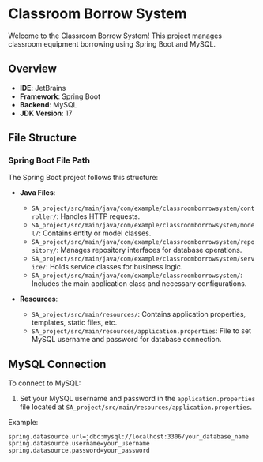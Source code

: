 # Classroom Borrow System

Welcome to the Classroom Borrow System! This project manages classroom equipment borrowing using Spring Boot and MySQL.

## Overview

- **IDE**: JetBrains
- **Framework**: Spring Boot
- **Backend**: MySQL
- **JDK Version**: 17

## File Structure

### Spring Boot File Path

The Spring Boot project follows this structure:

- **Java Files**:
  - `SA_project/src/main/java/com/example/classroomborrowsystem/controller/`: Handles HTTP requests.
  - `SA_project/src/main/java/com/example/classroomborrowsystem/model/`: Contains entity or model classes.
  - `SA_project/src/main/java/com/example/classroomborrowsystem/repository/`: Manages repository interfaces for database operations.
  - `SA_project/src/main/java/com/example/classroomborrowsystem/service/`: Holds service classes for business logic.
  - `SA_project/src/main/java/com/example/classroomborrowsystem/`: Includes the main application class and necessary configurations.

- **Resources**:
  - `SA_project/src/main/resources/`: Contains application properties, templates, static files, etc.
  - `SA_project/src/main/resources/application.properties`: File to set MySQL username and password for database connection.

## MySQL Connection

To connect to MySQL:

1. Set your MySQL username and password in the `application.properties` file located at `SA_project/src/main/resources/application.properties`.

Example:
```properties
spring.datasource.url=jdbc:mysql://localhost:3306/your_database_name
spring.datasource.username=your_username
spring.datasource.password=your_password
